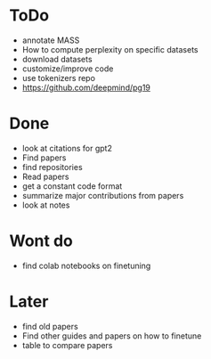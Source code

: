 # ToDo

-   annotate MASS
-   How to compute perplexity on specific datasets
-   download datasets
-   customize/improve code
-   use tokenizers repo
-   https://github.com/deepmind/pg19

# Done

-   look at citations for gpt2
-   Find papers
-   find repositories
-   Read papers
-   get a constant code format
-   summarize major contributions from papers
-   look at notes

# Wont do

-   find colab notebooks on finetuning

# Later

-   find old papers
-   Find other guides and papers on how to finetune
-   table to compare papers
